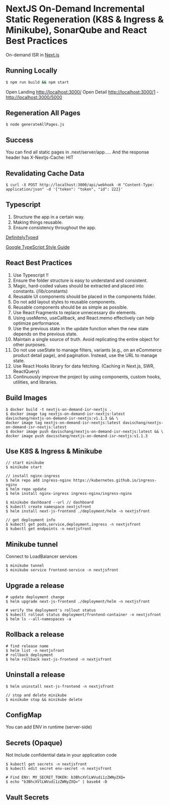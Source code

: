 # NextJS On-Demand Incremental Static Regeneration (K8S & Ingress & Minikube), SonarQube and React Best Practices

On-demand ISR in [Next.js](https://nextjs.org/docs/app/building-your-application/data-fetching/fetching-caching-and-revalidating#revalidating-data)

## Running Locally

```bash
$ npm run build && npm start
```

Open Landing [http://localhost:3000/](http://localhost:3000/)
Open Detail [http://localhost:3000/1](http://localhost:3000/1) - [http://localhost:3000/5000](http://localhost:3000/5000)

## Regeneration All Pages

```
$ node generateAllPages.js
```

## Success

You can find all static pages in .next/server/app.....
And the response header has X-Nextjs-Cache: HIT

## Revalidating Cache Data

```
$ curl -X POST http://localhost:3000/api/webhook -H "Content-Type: application/json" -d '{"token": "token", "id": 222}'

```

## Typescript

1. Structure the app in a certain way.
2. Making things reusable.
3. Ensure consistency throughout the app.

[DefinitelyTyped](https://github.com/DefinitelyTyped/DefinitelyTyped)

[Google TypeScript Style Guide](https://google.github.io/styleguide/tsguide.html)

## React Best Practices

1. Use Typescript !!
2. Ensure the folder structure is easy to understand and consistent.
3. Magic, hard-coded values should be extracted and placed into constants. (/lib/constants)
4. Reusable UI components should be placed in the components folder.
5. Do not add layout styles to reusable components.
6. Reusable components should be as simple as possible.
7. Use React Fragments to replace unnecessary div elements.
8. Using useMemo, useCallback, and React.memo effectively can help optimize performance.
9. Use the previous state in the update function when the new state depends on the previous state.
10. Maintain a single source of truth. Avoid replicating the entire object for other purposes.
11. Do not use useState to manage filters, variants (e.g., on an eCommerce product detail page), and pagination. Instead, use the URL to manage state.
12. Use React Hooks library for data fetching. (Caching in Next.js, SWR, ReactQuery)
13. Continuously improve the project by using components, custom hooks, utilities, and libraries.

## Build Images

```
$ docker build -t nextjs-on-demand-isr-nextjs .
$ docker image tag nextjs-on-demand-isr-nextjs:latest davischang/nextjs-on-demand-isr-nextjs:v1.1.3 && \
docker image tag nextjs-on-demand-isr-nextjs:latest davischang/nextjs-on-demand-isr-nextjs:latest
$ docker image push davischang/nextjs-on-demand-isr-nextjs:latest && \
docker image push davischang/nextjs-on-demand-isr-nextjs:v1.1.3

```

## Use K8S & Ingress & Minikube

```
// start minikube
$ minikube start

// install nginx-ingress
$ helm repo add ingress-nginx https://kubernetes.github.io/ingress-nginx
$ helm repo update
$ helm install nginx-ingress ingress-nginx/ingress-nginx

$ minikube dashboard --url // dashboard
$ kubectl create namespace nextjsfront
$ helm install next-js-frontend ./deployment/helm -n nextjsfront

// get deployment info
$ kubectl get pods,service,deployment,ingress -n nextjsfront
$ kubectl get endpoints -n nextjsfront
```

## Minikube tunnel

Connect to LoadBalancer services

```
$ minikube tunnel
$ minikube service frontend-service -n nextjsfront
```

## Upgrade a release

```
# update deployment change
$ helm upgrade next-js-frontend ./deployment/helm -n nextjsfront

# verify the deployment's rollout status
$ kubectl rollout status deployment/frontend-container -n nextjsfront
$ helm ls --all-namespaces -a

```

## Rollback a release

```
# find release name
$ helm list -n nextjsfront
# rollback deployment
$ helm rollback next-js-frontend -n nextjsfront
```

## Uninstall a release

```
$ helm uninstall next-js-frontend -n nextjsfront

// stop and delete minikube
$ minikube stop && minikube delete
```

## ConfigMap

You can add ENV in runtime (server-side)

## Secrets (Opaque)

Not Include confidential data in your application code

```
$ kubectl get secrets -n nextjsfront
$ kubectl edit secret env-secret -n nextjsfront

# Find ENV: MY_SECRET_TOKEN: b3BhcXVlLWVudi1zZWNyZXQ=
$ echo "b3BhcXVlLWVudi1zZWNyZXQ=" | base64 -D

```

## Vault Secrets

```

```
